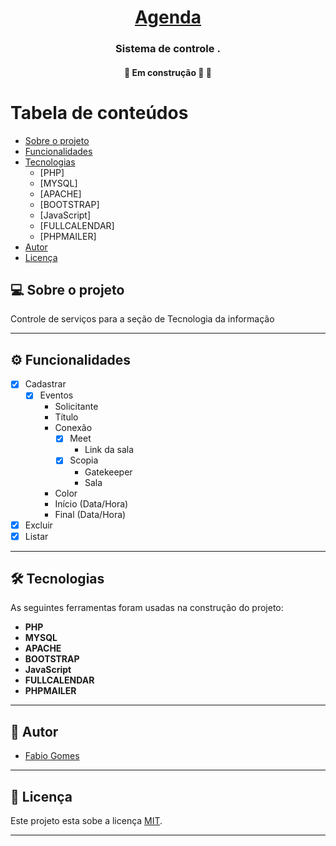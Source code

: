 <h1 align="center">
     <a href="#" alt="sistema de agenda de serviços">Agenda</a>
</h1>

<h3 align="center">
    Sistema de controle .
</h3>

<h4 align="center">
	🚧   Em construção 🚀 🚧
</h4>

# Tabela de conteúdos

<!--ts-->

- [Sobre o projeto](#-sobre-o-projeto)
- [Funcionalidades](#-funcionalidades)
- [Tecnologias](#-tecnologias)
  - [PHP]
  - [MYSQL]
  - [APACHE]
  - [BOOTSTRAP]
  - [JavaScript]
  - [FULLCALENDAR]
  - [PHPMAILER]
- [Autor](#-autor)
- [Licença](#user-content--licença)
<!--te-->

## 💻 Sobre o projeto

Controle de serviços para a seção de Tecnologia da informação

---

## ⚙️ Funcionalidades

- [x] Cadastrar
  - [x] Eventos
    - Solicitante
    - Título
    - Conexão
      - [x] Meet
        - Link da sala
      - [x] Scopia
        - Gatekeeper
        - Sala
    - Color
    - Início (Data/Hora)
    - Final (Data/Hora)
- [x] Excluir
- [x] Listar

---

## 🛠 Tecnologias

As seguintes ferramentas foram usadas na construção do projeto:

- **PHP**
- **MYSQL**
- **APACHE**
- **BOOTSTRAP**
- **JavaScript**
- **FULLCALENDAR**
- **PHPMAILER**

---

## 🦸 Autor

- [Fabio Gomes](https://twitter.com/tignofil)

---

## 📝 Licença

Este projeto esta sobe a licença [MIT](./LICENSE).

---
